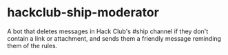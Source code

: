 # hackclub-ship-moderator

A bot that deletes messages in Hack Club's #ship channel if they don't contain a link or attachment, and sends them a friendly message reminding them of the rules.
